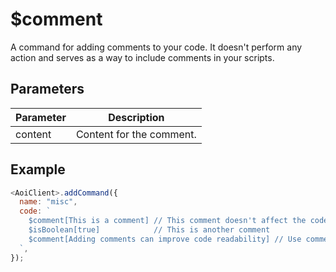 # $comment

A command for adding comments to your code. It doesn't perform any action and serves as a way to include comments in your scripts.

## Parameters

| Parameter | Description              |
| --------- | ------------------------ |
| content   | Content for the comment. |

## Example

```js
<AoiClient>.addCommand({
  name: "misc",
  code: `
    $comment[This is a comment] // This comment doesn't affect the code execution
    $isBoolean[true]            // This is another comment
    $comment[Adding comments can improve code readability] // Use comments to explain your code
  `,
});
```
